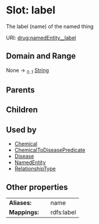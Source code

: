 
# Slot: label


The label (name) of the named thing

URI: [drug:namedEntity__label](http://w3id.org/ontogpt/drug/namedEntity__label)


## Domain and Range

None &#8594;  <sub>0..1</sub> [String](types/String.md)

## Parents


## Children


## Used by

 * [Chemical](Chemical.md)
 * [ChemicalToDiseasePredicate](ChemicalToDiseasePredicate.md)
 * [Disease](Disease.md)
 * [NamedEntity](NamedEntity.md)
 * [RelationshipType](RelationshipType.md)

## Other properties

|  |  |  |
| --- | --- | --- |
| **Aliases:** | | name |
| **Mappings:** | | rdfs:label |

